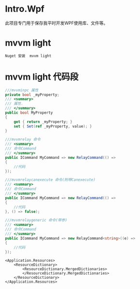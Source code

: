 # Intro.Wpf
此项目专门用于保存我平时开发WPF使用库、文件等。

# mvvm light
```XML
Nuget 安装  mvvm light 
```

# mvvm light 代码段
```C#
///mvvminpc 属性
private bool _myProperty;
/// <summary>
/// 属性.
/// </summary>
public bool MyProperty
{
    get { return _myProperty; }
    set { Set(ref _myProperty, value); }
}
```
```C#
///mvvmrelay 命令
/// <summary>
/// 命令Command
/// </summary>
public ICommand MyCommand => new RelayCommand(() =>
{
    //代码
});
```
```C#        
///mvvmrelaycanexecute 命令(附带Canexecute)
/// <summary>
/// 命令Command
/// </summary>
public ICommand MyCommand => new RelayCommand(() =>
{
    //代码
}, () => false);
```        
```C# 
///mvvmrelaygeneric 命令(带参)
/// <summary>
/// 命令Command
/// </summary>
public ICommand MyCommand => new RelayCommand<string>((e) =>
{
    //代码
});
```


```XAML
<Application.Resources>
    <ResourceDictionary>
        <ResourceDictionary.MergedDictionaries>
        </ResourceDictionary.MergedDictionaries>
    </ResourceDictionary>
</Application.Resources>
```
